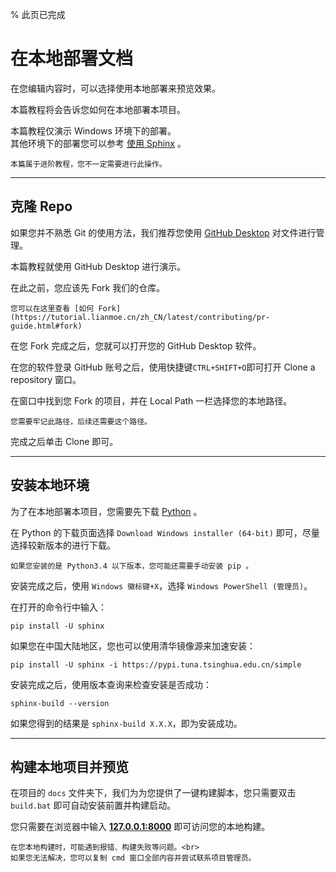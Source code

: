 % 此页已完成
# 在本地部署文档


在您编辑内容时，可以选择使用本地部署来预览效果。<br>

本篇教程将会告诉您如何在本地部署本项目。

本篇教程仅演示 Windows 环境下的部署。<br>
其他环境下的部署您可以参考 [使用 Sphinx](https://www.sphinx-doc.org/zh_CN/master/usage/index.html) 。


````{note}
本篇属于进阶教程，您不一定需要进行此操作。
````
***
## 克隆 Repo

如果您并不熟悉 Git 的使用方法，我们推荐您使用 [GitHub Desktop](https://desktop.github.com/) 对文件进行管理。

本篇教程就使用 GitHub Desktop 进行演示。<br>

在此之前，您应该先 Fork 我们的仓库。

````{seealso}
您可以在这里查看 [如何 Fork](https://tutorial.lianmoe.cn/zh_CN/latest/contributing/pr-guide.html#fork)
````

在您 Fork 完成之后，您就可以打开您的 GitHub Desktop 软件。  

在您的软件登录 GitHub 账号之后，使用快捷键```CTRL+SHIFT+O```即可打开 Clone a repository 窗口。

在窗口中找到您 Fork 的项目，并在 Local Path 一栏选择您的本地路径。
````{note}
您需要牢记此路径，后续还需要这个路径。
````

完成之后单击 Clone 即可。

***

## 安装本地环境

为了在本地部署本项目，您需要先下载 [Python](https://www.python.org/downloads/windows/) 。

在 Python 的下载页面选择 ```Download Windows installer (64-bit)``` 即可，尽量选择较新版本的进行下载。

````{note}
如果您安装的是 Python3.4 以下版本，您可能还需要手动安装 pip 。
````

安装完成之后，使用 ```Windows 徽标键+X```，选择 ```Windows PowerShell (管理员)```。

在打开的命令行中输入：
```
pip install -U sphinx
```

如果您在中国大陆地区，您也可以使用清华镜像源来加速安装：
```
pip install -U sphinx -i https://pypi.tuna.tsinghua.edu.cn/simple
```

安装完成之后，使用版本查询来检查安装是否成功：
```
sphinx-build --version
```
如果您得到的结果是 ```sphinx-build X.X.X```，即为安装成功。

***

## 构建本地项目并预览

在项目的 ```docs``` 文件夹下，我们为为您提供了一键构建脚本，您只需要双击 ```build.bat``` 即可自动安装前置并构建启动。

您只需要在浏览器中输入 [**127.0.0.1:8000**](http://127.0.0.1:8000) 即可访问您的本地构建。

````{note}
在您本地构建时，可能遇到报错、构建失败等问题。<br>
如果您无法解决，您可以复制 cmd 窗口全部内容并尝试联系项目管理员。
````